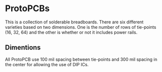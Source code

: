 # ProtoPCBs

This is a collection of solderable breadboards. There are six different varieties based on two dimensions. One is the number of rows of tie-points (16, 32, 64) and the other is whether or not it includes power rails. 

## Dimentions

All ProtoPCB use 100 mil spacing between tie-points and 300 mil spacing in the center for allowing the use of DIP ICs. 


